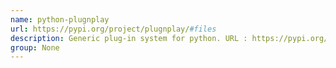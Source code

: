 ```yaml
---
name: python-plugnplay
url: https://pypi.org/project/plugnplay/#files
description: Generic plug-in system for python. URL : https://pypi.org/project/plugnplay/#files Groups : None
group: None
---
```

